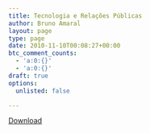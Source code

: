 ```yaml
---
title: Tecnologia e Relações Públicas
author: Bruno Amaral
layout: page
type: page
date: 2010-11-10T00:08:27+00:00
btc_comment_counts:
  - 'a:0:{}'
  - 'a:0:{}'
draft: true
options:
  unlisted: false

---
```

[Download][1]
  




 [1]:bruno_amaral_zagreb_2010.pdf